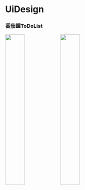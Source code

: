 # UiDesign
### 番茄鐘ToDoList

<img src="https://tw-blackbear.github.io/UiDesign/TOMO-番茄鐘2.jpg" width="35%" height="35%"></img><img src="https://tw-blackbear.github.io/UiDesign/TOMO2.jpg" width="35%" height="35%"></img>
